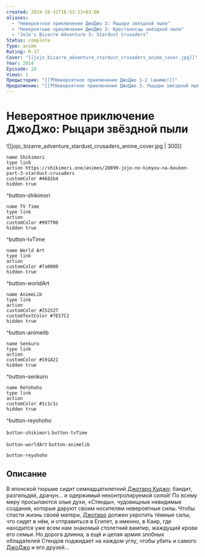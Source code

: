 ```yaml
---
created: 2024-10-31T16:53:13+03:00
aliases:
  - "Невероятное приключение ДжоДжо 3: Рыцари звёздной пыли"
  - "Невероятные приключения ДжоДжо 3: Крестоносцы звёздной пыли"
  - "JoJo's Bizarre Adventure 3: Stardust Crusaders"
Status: complete
Type: anime
Rating: R-17
Cover: "[[jojo_bizarre_adventure_stardust_crusaders_anime_cover.jpg]]"
Year: 2014
Episode: 24
Views: 1
Предыстория: "[[⛩️Невероятное приключение ДжоДжо 1-2 (аниме)]]"
Продолжение: "[[⛩️Невероятное приключение ДжоДжо 3. Рыцари звездной пыли 2 (аниме)]]"
---
```


# Невероятное приключение ДжоДжо: Рыцари звёздной пыли

![[jojo_bizarre_adventure_stardust_crusaders_anime_cover.jpg | 300]]

```button
name Shikimori
type link
action https://shikimori.one/animes/20899-jojo-no-kimyou-na-bouken-part-3-stardust-crusaders
customColor #4682b4
hidden true
```
^button-shikimori

```button
name TV Time
type link
action 
customColor #997f00
hidden true
```
^button-tvTime

```button
name World Art
type link
action 
customColor #7a0000
hidden true
```
^button-worldArt

```button
name AnimeLib
type link
action 
customColor #252527
customTextColor #7E57C2
hidden true
```
^button-animelib

```button
name Senkuro
type link
action 
customColor #191A21
hidden true
```
^button-senkuro

```button
name ReYohoho
type link
action 
customColor #1c1c1c
hidden true
```
^button-reyohoho



`button-shikimori` `button-tvTime`

`button-worldArt` `button-animelib`

`button-reyohoho`

## Описание

В японской тюрьме сидит семнадцатилетний [Джотаро Куджо](https://shikimori.one/characters/4003-joutarou-kuujou): бандит, разгильдяй, драчун... и одержимый неконтролируемой силой! По всему миру просыпаются злые духи, «Стенды», чудовищные невидимые создания, которые даруют своим носителям невероятные силы. Чтобы спасти жизнь своей матери, [Джотаро](https://shikimori.one/characters/4003-joutarou-kuujou) должен укротить тёмные силы, что сидят в нём, и отправиться в Египет, а именно, в Каир, где находится уже всем нам знакомый столетний вампир, жаждущий крови его семьи. Но дорога длинна, а ещё и целая армия злобных обладателей Стендов поджидает на каждом углу, чтобы убить и самого [ДжоДжо](https://shikimori.one/characters/4003-joutarou-kuujou) и его друзей...
